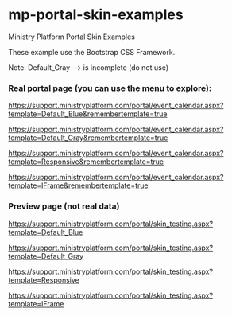 # mp-portal-skin-examples

Ministry Platform Portal Skin Examples

These example use the Bootstrap CSS Framework.

Note: Default_Gray --> is incomplete (do not use)


### Real portal page (you can use the menu to explore):

<https://support.ministryplatform.com/portal/event_calendar.aspx?template=Default_Blue&remembertemplate=true>

<https://support.ministryplatform.com/portal/event_calendar.aspx?template=Default_Gray&remembertemplate=true>

<https://support.ministryplatform.com/portal/event_calendar.aspx?template=Responsive&remembertemplate=true>

<https://support.ministryplatform.com/portal/event_calendar.aspx?template=IFrame&remembertemplate=true>



### Preview page (not real data)

<https://support.ministryplatform.com/portal/skin_testing.aspx?template=Default_Blue>

<https://support.ministryplatform.com/portal/skin_testing.aspx?template=Default_Gray>

<https://support.ministryplatform.com/portal/skin_testing.aspx?template=Responsive>

<https://support.ministryplatform.com/portal/skin_testing.aspx?template=IFrame>